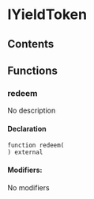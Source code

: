 # IYieldToken





## Contents
<!-- START doctoc -->
<!-- END doctoc -->




## Functions

### redeem
No description


#### Declaration
```solidity
function redeem(
) external
```

#### Modifiers:
No modifiers





